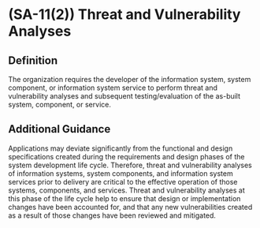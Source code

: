 
# (SA-11(2)) Threat and Vulnerability Analyses

## Definition

The organization requires the developer of the information system, system component, or information system service to perform threat and vulnerability analyses and subsequent testing/evaluation of the as-built system, component, or service.

## Additional Guidance

Applications may deviate significantly from the functional and design specifications created during the requirements and design phases of the system development life cycle. Therefore, threat and vulnerability analyses of information systems, system components, and information system services prior to delivery are critical to the effective operation of those systems, components, and services. Threat and vulnerability analyses at this phase of the life cycle help to ensure that design or implementation changes have been accounted for, and that any new vulnerabilities created as a result of those changes have been reviewed and mitigated.

